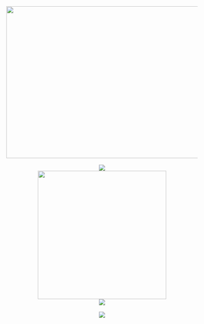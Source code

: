<div align="center">
  <img align="center" src="https://i.redd.it/gpir30a1cqud1.gif" height="400px" width="700px"/>
</div><br>

<div align="center" style="line-height: 0;">
  <img src="https://readme-typing-svg.herokuapp.com?size=30&color=663399&center=true&vCenter=true&width=800&lines=Hi,+my+name+is+Misael">
</div>


<div align="center">
  <a href="https://github.com/anuraghazra/github-readme-stats">
    <img align="center" src="https://github-readme-stats.vercel.app/api/top-langs/?username=dev-misa&layout=pie&hide=dockerfile,shell,vba,php,vim%20script,blade,ruby,VCL,Lua,c&langs_count=6&hide_border=true&theme=buefy" width="338px" />
  </a>
</div>
<div align="center">
  <img src="https://github-readme-stats.vercel.app/api?username=dev-misa&theme=buefy&show_icons=true">
</div>
<br>
<div align="center">
  <a href="https://github.com/ryo-ma/github-profile-trophy">
    <img align="center" src="https://github-profile-trophy.vercel.app/?username=dev-misa&theme=flat" />
  </a>
</div>
